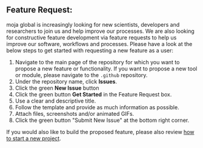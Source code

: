 ## Feature Request:

moja global is increasingly looking for new scientists, developers and researchers to join us and help improve our processes. We are also looking for constructive feature development via feature requests to help us improve our software, workflows and processes. Please have a look at the below steps to get started with requesting a new feature as a user:

1.  Navigate to the main page of the repository for which you want to propose a new feature or functionality. If you want to propose a new tool or module, please navigate to the `.github` repository.
2.  Under the repository name, click **Issues**.
3.  Click the green **New Issue** button
4.  Click the green button **Get Started** in the Feature Request box.
5.  Use a clear and descriptive title.
6.  Follow the template and provide as much information as possible.
7.  Attach files, screenshots and/or animated GIFs.
8.  Click the green button "Submit New Issue" at the bottom right corner.

If you would also like to build the proposed feature, please also review [how to start a new project](https://github.com/moja-global/.github/blob/master/Contributing/How-to-Start-a-New-Project.md).
